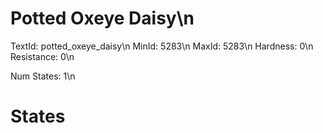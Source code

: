 # Potted Oxeye Daisy\n
TextId: potted_oxeye_daisy\n
MinId: 5283\n
MaxId: 5283\n
Hardness: 0\n
Resistance: 0\n

Num States: 1\n
# States
```

```